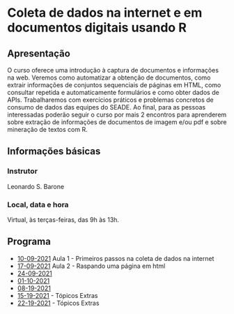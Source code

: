 # Coleta de dados na internet e em documentos digitais usando R

## Apresentação

O curso oferece uma introdução à captura de documentos e informações na web. Veremos como automatizar a obtenção de documentos, como extrair informações de conjuntos sequenciais de páginas em HTML, como consultar repetida e automaticamente formulários e como obter dados de APIs. Trabalharemos com exercícios práticos e problemas concretos de consumo de dados das equipes do SEADE. Ao final, para as pessoas interessadas poderão seguir o curso por mais 2 encontros para aprenderem sobre extração de informações de documentos de imagem e/ou pdf e sobre mineração de textos com R.


## Informações básicas

### Instrutor

Leonardo S. Barone

### Local, data e hora

Virtual, às terças-feiras, das 9h às 13h.

## Programa

- [10-09-2021](https://github.com/seade-R/raspagem-dados-r/blob/main/aulas/aula-01.md) Aula 1 - Primeiros passos na coleta de dados na internet
- [17-09-2021](https://github.com/seade-R/raspagem-dados-r/blob/main/aulas/aula-02.md) Aula 2 - Raspando uma página em html
- [24-09-2021](https://github.com/seade-R/raspagem-dados-r/blob/main/aulas/aula-03.md) 
- [01-10-2021](https://github.com/seade-R/raspagem-dados-r/blob/main/aulas/aula-04.md) 
- [08-19-2021](https://github.com/seade-R/raspagem-dados-r/blob/main/aulas/aula-05.md) 
- [15-19-2021](https://github.com/seade-R/raspagem-dados-r/blob/main/aulas/aula-06.md) - Tópicos Extras
- [22-19-2021](https://github.com/seade-R/raspagem-dados-r/blob/main/aulas/aula-07.md) - Tópicos Extras


